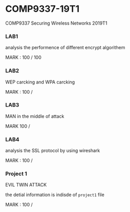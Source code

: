# COMP9337-19T1
COMP9337 Securing Wireless Networks 2019T1

### LAB1

analysis the performence of different encrypt algorithem 

MARK : 100 / 100

### LAB2

WEP carcking and WPA carcking 

MARK : 100 / 

### LAB3

MAN in the middle of attack 

MARK 100 / 

### LAB4

analysis the SSL protocol by using wireshark

MARK : 100 /

### Project 1

EVIL TWIN ATTACK 

the detial information is indisde of `project1` file

MARK : 100 /





